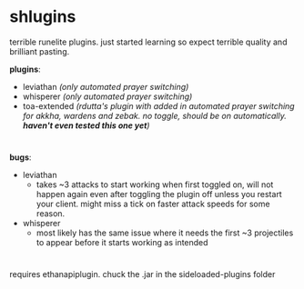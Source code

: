 # shlugins
terrible runelite plugins. just started learning so expect terrible quality and brilliant pasting.

**plugins**:
- leviathan *(only automated prayer switching)*
- whisperer *(only automated prayer switching)*
- toa-extended *(rdutta's plugin with added in automated prayer switching for akkha, wardens and zebak. no toggle, should be on automatically. **haven't even tested this one yet**)*

#

**bugs**:  
- leviathan
  - takes ~3 attacks to start working when first toggled on, will not happen again even after toggling the plugin off unless you restart your client. might miss a tick on faster attack speeds for some reason.
- whisperer
  - most likely has the same issue where it needs the first ~3 projectiles to appear before it starts working as intended

#
  
requires ethanapiplugin. chuck the .jar in the sideloaded-plugins folder
